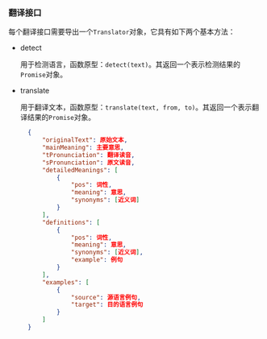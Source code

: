 ### 翻译接口

每个翻译接口需要导出一个`Translator`对象，它具有如下两个基本方法：

* detect

  用于检测语言，函数原型：`detect(text)`。其返回一个表示检测结果的`Promise`对象。

* translate

  用于翻译文本，函数原型：`translate(text, from, to)`。其返回一个表示翻译结果的`Promise`对象。

  ```json
    {
        "originalText": 原始文本,
        "mainMeaning": 主要意思,
        "tPronunciation": 翻译读音,
        "sPronunciation": 原文读音,
        "detailedMeanings": [
          	{
				"pos": 词性,
            	"meaning": 意思,
            	"synonyms": [近义词]
          	}
        ],
        "definitions": [
			{
				"pos": 词性,
            	"meaning": 意思,
				"synonyms": [近义词],
				"example": 例句
			}
		],
        "examples": [
			{
				"source": 源语言例句,
				"target": 目的语言例句
			}
		]
    }
  ```

